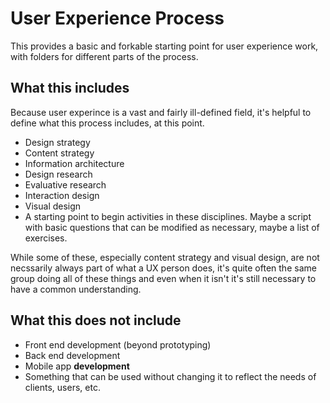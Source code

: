 # User Experience Process

This provides a basic and forkable starting point for user experience work, with folders for different parts of the process.

## What this includes

Because user experince is a vast and fairly ill-defined field, it's helpful to define what this process includes, at this point.

- Design strategy
- Content strategy
- Information architecture
- Design research
- Evaluative research
- Interaction design
- Visual design
- A starting point to begin activities in these disciplines. Maybe a script with basic questions that can be modified as necessary, maybe a list of exercises.

While some of these, especially content strategy and visual design, are not necssarily always part of what a UX person does, it's quite often the same group doing all of these things and even when it isn't it's still necessary to have a common understanding.

## What this does not include

- Front end development (beyond prototyping)
- Back end development
- Mobile app **development**
- Something that can be used without changing it to reflect the needs of clients, users, etc.